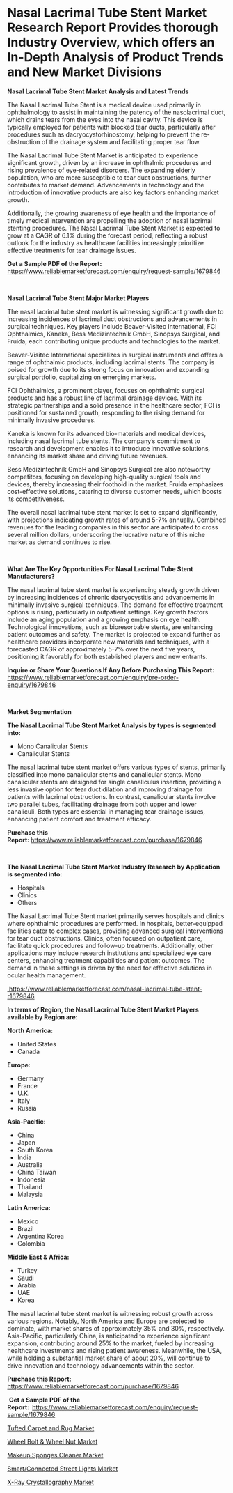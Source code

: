 <p><h1>Nasal Lacrimal Tube Stent Market Research Report Provides thorough Industry Overview, which offers an In-Depth Analysis of Product Trends and New Market Divisions</h1></p><p><strong>Nasal Lacrimal Tube Stent Market Analysis and Latest Trends</strong></p>
<p><p>The Nasal Lacrimal Tube Stent is a medical device used primarily in ophthalmology to assist in maintaining the patency of the nasolacrimal duct, which drains tears from the eyes into the nasal cavity. This device is typically employed for patients with blocked tear ducts, particularly after procedures such as dacryocystorhinostomy, helping to prevent the re-obstruction of the drainage system and facilitating proper tear flow.</p><p>The Nasal Lacrimal Tube Stent Market is anticipated to experience significant growth, driven by an increase in ophthalmic procedures and rising prevalence of eye-related disorders. The expanding elderly population, who are more susceptible to tear duct obstructions, further contributes to market demand. Advancements in technology and the introduction of innovative products are also key factors enhancing market growth. </p><p>Additionally, the growing awareness of eye health and the importance of timely medical intervention are propelling the adoption of nasal lacrimal stenting procedures. The Nasal Lacrimal Tube Stent Market is expected to grow at a CAGR of 6.1% during the forecast period, reflecting a robust outlook for the industry as healthcare facilities increasingly prioritize effective treatments for tear drainage issues.</p></p>
<p><strong>Get a Sample PDF of the Report:&nbsp;</strong> <a href="https://www.reliablemarketforecast.com/enquiry/request-sample/1679846?utm_campaign=1110&utm_medium=2&utm_source=Github&utm_content=ia&utm_term=14102024&utm_id=nasal-lacrimal-tube-stent">https://www.reliablemarketforecast.com/enquiry/request-sample/1679846</a></p>
<p>&nbsp;</p>
<p><strong>Nasal Lacrimal Tube Stent Major Market Players</strong></p>
<p><p>The nasal lacrimal tube stent market is witnessing significant growth due to increasing incidences of lacrimal duct obstructions and advancements in surgical techniques. Key players include Beaver-Visitec International, FCI Ophthalmics, Kaneka, Bess Medizintechnik GmbH, Sinopsys Surgical, and Fruida, each contributing unique products and technologies to the market.</p><p>Beaver-Visitec International specializes in surgical instruments and offers a range of ophthalmic products, including lacrimal stents. The company is poised for growth due to its strong focus on innovation and expanding surgical portfolio, capitalizing on emerging markets.</p><p>FCI Ophthalmics, a prominent player, focuses on ophthalmic surgical products and has a robust line of lacrimal drainage devices. With its strategic partnerships and a solid presence in the healthcare sector, FCI is positioned for sustained growth, responding to the rising demand for minimally invasive procedures.</p><p>Kaneka is known for its advanced bio-materials and medical devices, including nasal lacrimal tube stents. The company’s commitment to research and development enables it to introduce innovative solutions, enhancing its market share and driving future revenues.</p><p>Bess Medizintechnik GmbH and Sinopsys Surgical are also noteworthy competitors, focusing on developing high-quality surgical tools and devices, thereby increasing their foothold in the market. Fruida emphasizes cost-effective solutions, catering to diverse customer needs, which boosts its competitiveness.</p><p>The overall nasal lacrimal tube stent market is set to expand significantly, with projections indicating growth rates of around 5-7% annually. Combined revenues for the leading companies in this sector are anticipated to cross several million dollars, underscoring the lucrative nature of this niche market as demand continues to rise.</p></p>
<p>&nbsp;</p>
<p><strong>What Are The Key Opportunities For Nasal Lacrimal Tube Stent Manufacturers?</strong></p>
<p><p>The nasal lacrimal tube stent market is experiencing steady growth driven by increasing incidences of chronic dacryocystitis and advancements in minimally invasive surgical techniques. The demand for effective treatment options is rising, particularly in outpatient settings. Key growth factors include an aging population and a growing emphasis on eye health. Technological innovations, such as bioresorbable stents, are enhancing patient outcomes and safety. The market is projected to expand further as healthcare providers incorporate new materials and techniques, with a forecasted CAGR of approximately 5-7% over the next five years, positioning it favorably for both established players and new entrants.</p></p>
<p><strong>Inquire or Share Your Questions If Any Before Purchasing This Report:</strong> <a href="https://www.reliablemarketforecast.com/enquiry/pre-order-enquiry/1679846?utm_campaign=1110&utm_medium=2&utm_source=Github&utm_content=ia&utm_term=14102024&utm_id=nasal-lacrimal-tube-stent">https://www.reliablemarketforecast.com/enquiry/pre-order-enquiry/1679846</a></p>
<p>&nbsp;</p>
<p><strong>Market Segmentation</strong></p>
<p><strong>The Nasal Lacrimal Tube Stent Market Analysis by types is segmented into:</strong></p>
<p><ul><li>Mono Canalicular Stents</li><li>Canalicular Stents</li></ul></p>
<p><p>The nasal lacrimal tube stent market offers various types of stents, primarily classified into mono canalicular stents and canalicular stents. Mono canalicular stents are designed for single canaliculus insertion, providing a less invasive option for tear duct dilation and improving drainage for patients with lacrimal obstructions. In contrast, canalicular stents involve two parallel tubes, facilitating drainage from both upper and lower canaliculi. Both types are essential in managing tear drainage issues, enhancing patient comfort and treatment efficacy.</p></p>
<p><strong>Purchase this Report:&nbsp;</strong><a href="https://www.reliablemarketforecast.com/purchase/1679846?utm_campaign=1110&utm_medium=2&utm_source=Github&utm_content=ia&utm_term=14102024&utm_id=nasal-lacrimal-tube-stent">https://www.reliablemarketforecast.com/purchase/1679846</a></p>
<p>&nbsp;</p>
<p><strong>The Nasal Lacrimal Tube Stent Market Industry Research by Application is segmented into:</strong></p>
<p><ul><li>Hospitals</li><li>Clinics</li><li>Others</li></ul></p>
<p><p>The Nasal Lacrimal Tube Stent market primarily serves hospitals and clinics where ophthalmic procedures are performed. In hospitals, better-equipped facilities cater to complex cases, providing advanced surgical interventions for tear duct obstructions. Clinics, often focused on outpatient care, facilitate quick procedures and follow-up treatments. Additionally, other applications may include research institutions and specialized eye care centers, enhancing treatment capabilities and patient outcomes. The demand in these settings is driven by the need for effective solutions in ocular health management.</p></p>
<p><a href="https://www.reliablemarketforecast.com/nasal-lacrimal-tube-stent-r1679846?utm_campaign=1110&utm_medium=2&utm_source=Github&utm_content=ia&utm_term=14102024&utm_id=nasal-lacrimal-tube-stent">&nbsp;https://www.reliablemarketforecast.com/nasal-lacrimal-tube-stent-r1679846</a></p>
<p><strong>In terms of Region, the Nasal Lacrimal Tube Stent Market Players available by Region are:</strong></p>
<p>
    <p> <strong> North America: </strong>
        <ul>
            <li>United States</li>
            <li>Canada</li>
        </ul>
        </p> 
    <p> <strong> Europe: </strong>
        <ul>
            <li>Germany</li>
            <li>France</li>
            <li>U.K.</li>
            <li>Italy</li>
            <li>Russia</li>
        </ul>
        </p> 
    <p> <strong> Asia-Pacific: </strong>
        <ul>
            <li>China</li>
            <li>Japan</li>
            <li>South Korea</li>
            <li>India</li>
            <li>Australia</li>
            <li>China Taiwan</li>
            <li>Indonesia</li>
            <li>Thailand</li>
            <li>Malaysia</li>
        </ul>
        </p> 
    <p> <strong> Latin America: </strong>
        <ul>
            <li>Mexico</li>
            <li>Brazil</li>
            <li>Argentina Korea</li>
            <li>Colombia</li>
        </ul>
        </p> 
    <p> <strong> Middle East & Africa: </strong>
        <ul>
            <li>Turkey</li>
            <li>Saudi</li>
            <li>Arabia</li>
            <li>UAE</li>
            <li>Korea</li>
        </ul>
    </p>
    </p>
<p><p>The nasal lacrimal tube stent market is witnessing robust growth across various regions. Notably, North America and Europe are projected to dominate, with market shares of approximately 35% and 30%, respectively. Asia-Pacific, particularly China, is anticipated to experience significant expansion, contributing around 25% to the market, fueled by increasing healthcare investments and rising patient awareness. Meanwhile, the USA, while holding a substantial market share of about 20%, will continue to drive innovation and technology advancements within the sector.</p></p>
<p><strong>Purchase this Report: </strong><a href="https://www.reliablemarketforecast.com/purchase/1679846?utm_campaign=1110&utm_medium=2&utm_source=Github&utm_content=ia&utm_term=14102024&utm_id=nasal-lacrimal-tube-stent">https://www.reliablemarketforecast.com/purchase/1679846</a></p>
<p>&nbsp;<strong>Get a Sample PDF of the Report:&nbsp;&nbsp;</strong><a href="https://www.reliablemarketforecast.com/enquiry/request-sample/1679846?utm_campaign=1110&utm_medium=2&utm_source=Github&utm_content=ia&utm_term=14102024&utm_id=nasal-lacrimal-tube-stent">https://www.reliablemarketforecast.com/enquiry/request-sample/1679846</a></p>
<p><strong></strong></p>
<p><p><a href="https://github.com/vitacbq/Market-Research-Report-List-1/blob/main/tufted-carpet-and-rug-market.md?utm_campaign=1110&utm_medium=2&utm_source=Github&utm_content=ia&utm_term=14102024&utm_id=nasal-lacrimal-tube-stent">Tufted Carpet and Rug Market</a></p><p><a href="https://www.linkedin.com/pulse/emerging-trends-wheel-bolt-nut-market-global-outlook-future-yab3e?utm_campaign=1110&utm_medium=2&utm_source=Github&utm_content=ia&utm_term=14102024&utm_id=nasal-lacrimal-tube-stent">Wheel Bolt & Wheel Nut Market</a></p><p><a href="https://github.com/wydramppetrox/Market-Research-Report-List-1/blob/main/makeup-sponges-cleaner-market.md?utm_campaign=1110&utm_medium=2&utm_source=Github&utm_content=ia&utm_term=14102024&utm_id=nasal-lacrimal-tube-stent">Makeup Sponges Cleaner Market</a></p><p><a href="https://www.linkedin.com/pulse/smartconnected-street-lights-landscape-product-spectrum-6awve?utm_campaign=1110&utm_medium=2&utm_source=Github&utm_content=ia&utm_term=14102024&utm_id=nasal-lacrimal-tube-stent">Smart/Connected Street Lights Market</a></p><p><a href="https://www.linkedin.com/pulse/global-x-ray-crystallography-market-trends-insights-growth-3ovle?utm_campaign=1110&utm_medium=2&utm_source=Github&utm_content=ia&utm_term=14102024&utm_id=nasal-lacrimal-tube-stent">X-Ray Crystallography Market</a></p></p>